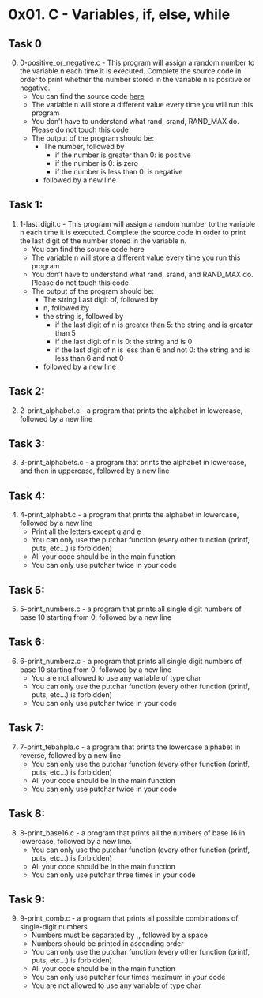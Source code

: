 # 0x01. C - Variables, if, else, while

## Task 0

0. 0-positive_or_negative.c - This program will assign a random number to the variable n each time it is executed. Complete the source code in order to print whether the number stored in the variable n is positive or negative.
	* You can find the source code [here](https://github.com/holbertonschool/0x01.c/blob/master/0-positive_or_negative_c)
	* The variable n will store a different value every time you will run this program
	* You don’t have to understand what rand, srand, RAND_MAX do. Please do not touch this code
	* The output of the program should be:
		* The number, followed by
			* if the number is greater than 0: is positive
			* if the number is 0: is zero
			* if the number is less than 0: is negative
		* followed by a new line
## Task 1: 

1. 1-last_digit.c - This program will assign a random number to the variable n each time it is executed. Complete the source code in order to print the last digit of the number stored in the variable n.
	* You can find the source code here
	* The variable n will store a different value every time you run this program
	* You don’t have to understand what rand, srand, and RAND_MAX do. Please do not touch this code
	* The output of the program should be:
		* The string Last digit of, followed by
		* n, followed by
		* the string is, followed by
			* if the last digit of n is greater than 5: the string and is greater than 5
			* if the last digit of n is 0: the string and is 0
			* if the last digit of n is less than 6 and not 0: the string and is less than 6 and not 0
		* followed by a new line

## Task 2:

2. 2-print_alphabet.c - a program that prints the alphabet in lowercase, followed by a new line

## Task 3:

3. 3-print_alphabets.c - a program that prints the alphabet in lowercase, and then in uppercase, followed by a new line

## Task 4:

4. 4-print_alphabt.c - a program that prints the alphabet in lowercase, followed by a new line
	* Print all the letters except q and e
	* You can only use the putchar function (every other function (printf, puts, etc…) is forbidden)
	* All your code should be in the main function
	* You can only use putchar twice in your code

## Task 5:

5. 5-print_numbers.c - a program that prints all single digit numbers of base 10 starting from 0, followed by a new line

## Task 6:

6. 6-print_numberz.c - a program that prints all single digit numbers of base 10 starting from 0, followed by a new line
	* You are not allowed to use any variable of type char
	* You can only use the putchar function (every other function (printf, puts, etc…) is forbidden)
	* You can only use putchar twice in your code

## Task 7:

7. 7-print_tebahpla.c - a program that prints the lowercase alphabet in reverse, followed by a new line
	* You can only use the putchar function (every other function (printf, puts, etc…) is forbidden)
	* All your code should be in the main function
	* You can only use putchar twice in your code

## Task 8:

8. 8-print_base16.c - a program that prints all the numbers of base 16 in lowercase, followed by a new line.
	* You can only use the putchar function (every other function (printf, puts, etc…) is forbidden)
	* All your code should be in the main function
	* You can only use putchar three times in your code

## Task 9:

9. 9-print_comb.c - a program that prints all possible combinations of single-digit numbers
	* Numbers must be separated by ,, followed by a space
	* Numbers should be printed in ascending order
	* You can only use the putchar function (every other function (printf, puts, etc…) is forbidden)
	* All your code should be in the main function
	* You can only use putchar four times maximum in your code
	* You are not allowed to use any variable of type char
